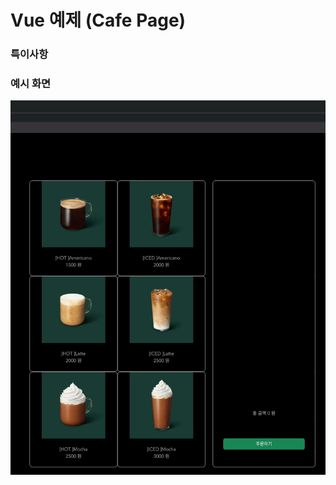 # Vue 예제 (Cafe Page)
### 특이사항

### 예시 화면  
![예시](https://github.com/kimheonseung/vue-cafe/blob/master/screenshot/cafe.gif)  
